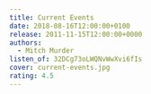 ```yaml
---
title: Current Events
date: 2018-08-16T12:00:00+0100
release: 2011-11-15T12:00:00+0000
authors:
  - Mitch Murder
listen_of: 32DCg73oLWQNvWwXvi6fIs
cover: current-events.jpg
rating: 4.5
---
```

